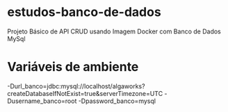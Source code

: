 # estudos-banco-de-dados
Projeto Básico de API CRUD usando Imagem Docker com Banco de Dados MySql

# Variáveis de ambiente
-Durl_banco=jdbc:mysql://localhost/algaworks?createDatabaseIfNotExist=true&serverTimezone=UTC
-Dusername_banco=root
-Dpassword_banco=mysql

